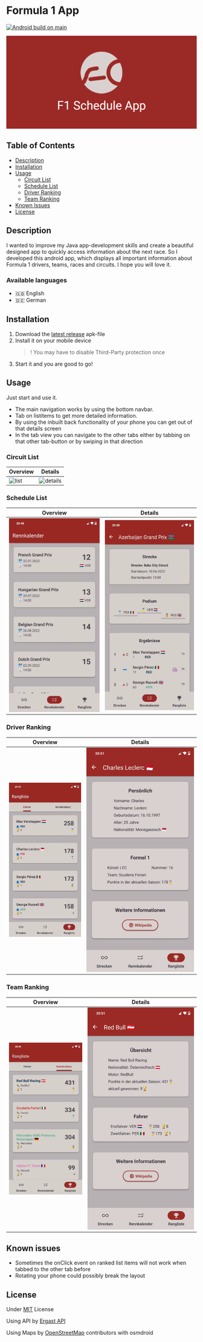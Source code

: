 # Formula 1 App

[![Android build on main](https://github.com/tim0-12432/f1-schedule-app/actions/workflows/main_android.yml/badge.svg?branch=main)](https://github.com/tim0-12432/f1-schedule-app/actions/workflows/main_android.yml)

![banner](./app/src/main/res/logo-files/play_store_feature_graphic.png)

## Table of Contents

- [Description](#description)
- [Installation](#installation)
- [Usage](#usage)
  - [Circuit List](#circuit-list)
  - [Schedule List](#schedule-list)
  - [Driver Ranking](#driver-ranking)
  - [Team Ranking](#team-ranking)
- [Known Issues](#known-issues)
- [License](#license)

## Description

I wanted to improve my Java app-development skills and create a beautiful designed app to quickly access information about the next race.
So I developed this android app, which displays all important information about Formula 1 drivers, teams, races and circuits.
I hope you will love it.

### Available languages

- :uk: English
- :de: German

## Installation

1. Download the [latest release](https://github.com/tim0-12432/f1-schedule-app/releases/latest) apk-file
2. Install it on your mobile device
   > ! You may have to disable Third-Party protection once
3. Start it and you are good to go!

## Usage

Just start and use it.
- The main navigation works by using the bottom navbar.
- Tab on listitems to get more detailed information.
- By using the inbuilt back functionality of your phone you can get out of that details screen
- In the tab view you can navigate to the other tabs either by tabbing on that other tab-button or by swiping in that direction

### Circuit List

| Overview | Details |
| --- | --- |
| ![list](./docs/images/circuits.gif) | ![details](./docs/images/circuit.gif) |

### Schedule List

| Overview | Details |
| --- | --- |
| ![list](./docs/images/races.gif) | ![details](./docs/images/race_results.gif) |

### Driver Ranking

| Overview | Details |
| --- | --- |
| ![list](./docs/images/driver_ranking.gif) | ![details](./docs/images/driver.jpg?height=640) |

### Team Ranking

| Overview | Details |
| --- | --- |
| ![list](./docs/images/team_ranking.gif) | ![details](./docs/images/team.jpg?height=640) |

## Known issues

- Sometimes the onClick event on ranked list items will not work when tabbed to the other tab before
- Rotating your phone could possibly break the layout

## License

Under [MIT](./LICENSE.md) License

Using API by [Ergast API](https://ergast.com/mrd/)

Using Maps by [OpenStreetMap](https://www.openstreetmap.org/copyright) contributors with osmdroid
